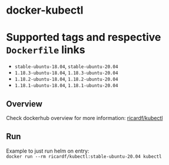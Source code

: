 # docker-kubectl

# Supported tags and respective `Dockerfile` links
* `stable-ubuntu-18.04`, `stable-ubuntu-20.04`
* `1.18.3-ubuntu-18.04`, `1.18.3-ubuntu-20.04`
* `1.18.2-ubuntu-18.04`, `1.18.2-ubuntu-20.04`
* `1.18.1-ubuntu-18.04`, `1.18.1-ubuntu-20.04`

## Overview

Check dockerhub overview for more information:
[ricardf/kubectl](https://hub.docker.com/r/ricardf/kubectl)

## Run

Example to just run helm on entry:  
`docker run --rm ricardf/kubectl:stable-ubuntu-20.04 kubectl`  